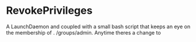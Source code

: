 # RevokePrivileges
A LaunchDaemon and coupled with a small bash script that keeps an eye on the membership of . /groups/admin. Anytime theres a change to 
